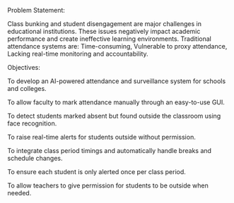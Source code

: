 Problem Statement:

Class bunking and student disengagement are major challenges in educational institutions.
These issues negatively impact academic performance and create ineffective learning environments.
Traditional attendance systems are:
  Time-consuming,
  Vulnerable to proxy attendance,
  Lacking real-time monitoring and accountability.


Objectives:

To develop an AI-powered attendance and surveillance system for schools and colleges.

To allow faculty to mark attendance manually through an easy-to-use GUI.

To detect students marked absent but found outside the classroom using face recognition.

To raise real-time alerts for students outside without permission.

To integrate class period timings and automatically handle breaks and schedule changes.

To ensure each student is only alerted once per class period.

To allow teachers to give permission for students to be outside when needed.
